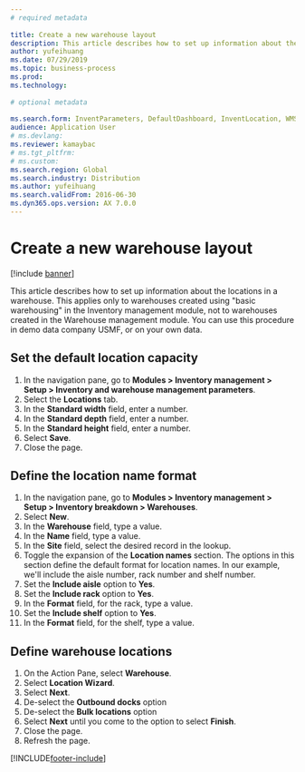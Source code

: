 ```yaml
--- 
# required metadata 
 
title: Create a new warehouse layout
description: This article describes how to set up information about the locations in a warehouse. 
author: yufeihuang
ms.date: 07/29/2019
ms.topic: business-process 
ms.prod:  
ms.technology:  
 
# optional metadata 
 
ms.search.form: InventParameters, DefaultDashboard, InventLocation, WMSLocationWizard   
audience: Application User 
# ms.devlang:  
ms.reviewer: kamaybac
# ms.tgt_pltfrm:  
# ms.custom:  
ms.search.region: Global
ms.search.industry: Distribution
ms.author: yufeihuang
ms.search.validFrom: 2016-06-30 
ms.dyn365.ops.version: AX 7.0.0 
---
```

# Create a new warehouse layout

[!include [banner](../../includes/banner.md)]

This article describes how to set up information about the locations in a warehouse. This applies only to warehouses created using "basic warehousing" in the Inventory management module, not to warehouses created in the Warehouse management module. You can use this procedure in demo data company USMF, or on your own data.


## Set the default location capacity
1. In the navigation pane, go to **Modules > Inventory management > Setup > Inventory and warehouse management parameters**.
2. Select the **Locations** tab.
3. In the **Standard width** field, enter a number.
4. In the **Standard depth** field, enter a number.
5. In the **Standard height** field, enter a number.
6. Select **Save**.
7. Close the page.

## Define the location name format
1. In the navigation pane, go to **Modules > Inventory management > Setup > Inventory breakdown > Warehouses**.
2. Select **New**.
3. In the **Warehouse** field, type a value.
4. In the **Name** field, type a value.
5. In the **Site** field, select the desired record in the lookup.
6. Toggle the expansion of the **Location names** section. The options in this section define the default format for location names. In our example, we'll include the aisle number, rack number and shelf number.  
7. Set the **Include aisle** option to **Yes**.
8. Set the **Include rack** option to **Yes**. 
9. In the **Format** field, for the rack, type a value.
10. Set the **Include shelf** option to **Yes**.
11. In the **Format** field, for the shelf, type a value.

## Define warehouse locations
1. On the Action Pane, select **Warehouse**.
2. Select **Location Wizard**.
3. Select **Next**.
4. De-select the **Outbound docks** option
5. De-select the **Bulk locations** option
6. Select **Next** until you come to the option to select **Finish**.
7. Close the page.
8. Refresh the page.



[!INCLUDE[footer-include](../../../includes/footer-banner.md)]